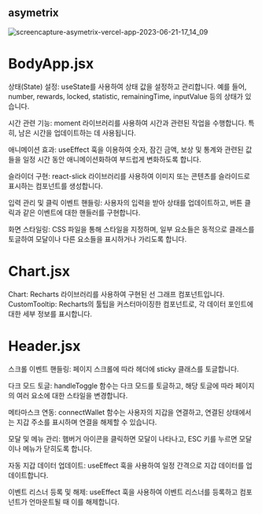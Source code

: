 ## asymetrix
![screencapture-asymetrix-vercel-app-2023-06-21-17_14_09](https://github.com/dongkyun2331/asymetrix/assets/119479530/89bf779e-289e-4f77-8039-dd77b605f4b3)

# BodyApp.jsx
상태(State) 설정: useState를 사용하여 상태 값을 설정하고 관리합니다. 예를 들어, number, rewards, locked, statistic, remainingTime, inputValue 등의 상태가 있습니다.

시간 관련 기능: moment 라이브러리를 사용하여 시간과 관련된 작업을 수행합니다. 특히, 남은 시간을 업데이트하는 데 사용됩니다.

애니메이션 효과: useEffect 훅을 이용하여 숫자, 잠긴 금액, 보상 및 통계와 관련된 값들을 일정 시간 동안 애니메이션화하여 부드럽게 변화하도록 합니다.

슬라이더 구현: react-slick 라이브러리를 사용하여 이미지 또는 콘텐츠를 슬라이드로 표시하는 컴포넌트를 생성합니다.

입력 관리 및 클릭 이벤트 핸들링: 사용자의 입력을 받아 상태를 업데이트하고, 버튼 클릭과 같은 이벤트에 대한 핸들러를 구현합니다.

화면 스타일링: CSS 파일을 통해 스타일을 지정하며, 일부 요소들은 동적으로 클래스를 토글하여 모달이나 다른 요소들을 표시하거나 가리도록 합니다.

# Chart.jsx
Chart: Recharts 라이브러리를 사용하여 구현된 선 그래프 컴포넌트입니다.
CustomTooltip: Recharts의 툴팁을 커스터마이징한 컴포넌트로, 각 데이터 포인트에 대한 세부 정보를 표시합니다.

# Header.jsx
스크롤 이벤트 핸들링: 페이지 스크롤에 따라 헤더에 sticky 클래스를 토글합니다.

다크 모드 토글: handleToggle 함수는 다크 모드를 토글하고, 해당 토글에 따라 페이지의 여러 요소에 대한 스타일을 변경합니다.

메타마스크 연동: connectWallet 함수는 사용자의 지갑을 연결하고, 연결된 상태에서는 지갑 주소를 표시하며 연결을 해제할 수 있습니다.

모달 및 메뉴 관리: 햄버거 아이콘을 클릭하면 모달이 나타나고, ESC 키를 누르면 모달이나 메뉴가 닫히도록 합니다.

자동 지갑 데이터 업데이트: useEffect 훅을 사용하여 일정 간격으로 지갑 데이터를 업데이트합니다.

이벤트 리스너 등록 및 해제: useEffect 훅을 사용하여 이벤트 리스너를 등록하고 컴포넌트가 언마운트될 때 이를 해제합니다.
